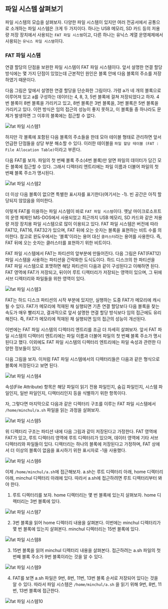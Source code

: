 ## 파일 시스템 살펴보기
파일 시스템의 모습을 살펴보자. 다양한 파일 시스템이 있지만 여러 전공서에서 공통으로 소개하는 파일 시스템은 크게 두 가지이다. 하나는 USB 메모리, SD 카드 등의 저용량 저장 장치에서 사용되는 `FAT 파일 시스템`이고, 다른 하나는 유닉스 계열 운영체제에서 사용되는 `유닉스 파일 시스템`이다.

### FAT 파일 시스템
연결 할당의 단점을 보완한 파일 시스템이 FAT 파일 시스템이다. 앞서 설명한 연결 할당 방식에는 몇 가지 단점이 있었는데 근본적인 원인은 블록 안에 다음 블록의 주소를 저장하였기 때문이다.

다음 그림은 앞에서 설명한 연결 할당을 단순화한 그림이다. 가령 a가 네 개의 블록으로 이루어져 있고 a를 구성하는 데이터는 4, 8, 3, 5번 블록에 걸쳐 저장되었다고 하자. 4번 블록이 8번 블록을 가리키고 있고, 8번 블록은 3번 블록을, 3번 블록은 5번 블록을 가리키고 있다. 이런 방식은 임의 접근의 성능이 좋지 못하고, 이 블록들 중 하나라도 문제가 발생하면 그 이후의 블록에는 접근할 수 없다.

![fat 파일 시스템1](images/fat파일시스템1.png)

하지만 각 블록에 포함된 다음 블록의 주소들을 한데 모아 테이블 형태로 관리하면 앞서 언급한 단점들을 상당 부분 해소할 수 있다. 이러한 테이블을 `파일 할당 테이블 (FAT : File Allocation Table)`이라고 부른다.

다음 FAT를 보자. 파일의 첫 번째 블록 주소(4번 블록)만 알면 파일의 데이터가 담긴 모든 블록에 접근할 수 있다. 그래서 디렉터리 엔트리에는 파일 이름과 더불어 파일의 첫 번째 블록 주소가 명시된다.

![fat 파일 시스템2](images/fat파일시스템2.png)

더 이상 다음 블록이 없으면 특별한 표시자를 표기한다(여기서는 -1). 빈 공간은 아직 할당되지 않았음을 의미한다.

이렇게 FAT를 이용하는 파일 시스템이 바로 `FAT 파일 시스템`이다. 옛날 마이크로소프트의 운영 체제인 MS-DOS에서 사용되었고 최근까지 USB 메모리, SD 카드와 같은 저용량 저장 장치용 파일 시스템으로 많이 이용되고 있다. FAT 파일 시스템은 버전에 따라 FAT12, FAT16, FAT32가 있으며, FAT 뒤에 오는 숫자는 블록을 표현하는 비트 수를 의미한다. 참고로 윈도우에서는 '블록'이라는 용어 대신 `클러스터`라는 용어를 사용한다. 즉, FAT 뒤에 오는 숫자는 클러스터를 표현하기 위한 비트이다.

FAT 파일 시스템에서 FAT는 파티션의 앞부분에 만들어진다. 다음 그림은 FAT(FAT12) 파일 시스템을 사용하는 파티션을 간략화한 도식도이다. 하드 디스크의 한 파티션을 FAT 파일 시스템으로 포맷하면 해당 파티션이 다음과 같이 구성된다고 이해하면 된다. FAT 영역에 FAT가 저장되고, 뒤이어 루트 디렉터리가 저장되는 영역이 있으며, 그 뒤에 서브 디렉터리와 파일들을 위한 영역이 있다.

![fat 파일 시스템3](images/fat파일시스템3.png)

FAT는 하드 디스크 파티션의 시작 부분에 있지만, 실행하는 도중 FAT가 메모리에 캐시될 수 있다. FAT가 메모리에 적재된 채 실행되면 기존 연결 할당보다 다음 블록을 찾는 속도가 매우 빨리지고, 결과적으로 앞서 설명한 연결 할당 방식보다 임의 접근에도 유리해진다. 즉, FAT가 메모리에 적재된 채 실행되면 임의 접근의 성능이 개선된다.

이번에는 FAT 파일 시스템의 디렉터리 엔트리를 조금 더 자세히 살펴보자. 앞서 FAT 파일 시스템의 디렉터리 엔트리에는 파일 이름과 더불어 파일의 첫 번째 블록 주소가 명시된다고 했다. 이외에도 FAT 파일 시스템의 디렉터리 엔트리에는 파일 속성과 관련한 다양한 정보들이 있다.

다음 그림을 보자. 이처럼 FAT 파일 시스템에서의 디렉터리들은 다음과 같은 형식으로 블록에 저장된다고 보면 된다.

![fat 파일 시스템4](images/fat파일시스템4.png)

속성(File Attribute) 항목은 해당 파일이 읽기 전용 파일인지, 숨김 파일인지, 시스템 파일인지, 일반 파일인지, 디렉터리인지 등을 식별하기 위한 항목이다.

자, 그렇다면 마지막으로 다음과 같은 디렉터리 구조를 이루는 FAT 파일 시스템에서 `/home/minchul/a.sh` 파일을 읽는 과정을 살펴보자.

![fat 파일 시스템5](images/fat파일시스템5.png)

위 디렉터리 구조는 파티션 내에 다음 그림과 같이 저장된다고 가정한다. FAT 영역에 FAT가 있고, 루트 디렉터리 영역에 루트 디렉터리가 있으며, 데이터 영역에 기타 서브 디렉터리와 파일들이 있다. 디렉터리는 하나의 블록에 저장된다고 가정하며, FAT 상에서 더 이상의 블록이 없음을 표시하기 위한 표시자로 -1을 사용했다.

![fat 파일 시스템6](images/fat파일시스템6.png)

이제 `/home/minchul/a.sh`에 접근해보자. a.sh는 루트 디렉터리 아래, home 디렉터리 아래, minchul 디렉터리 아래에 있다. 따라서 a.sh에 접근하려면 루트 디렉터리부터 봐야 한다.

1. 루트 디렉터리를 보자. home 디렉터리는 몇 번 블록에 있는지 살펴보자. home 디렉터리는 3번 블록에 있다.

![fat 파일 시스템7](images/fat파일시스템7.png)

2. 3번 블록을 읽어 home 디렉터리 내용을 살펴본다. 이번에는 minchul 디렉터리가 몇 번 블록에 있는지 살펴본다. minchul 디렉터리는 15번 블록에 있다.

![fat 파일 시스템8](images/fat파일시스템8.png)

3. 15번 블록을 읽어 minchul 디렉터리 내용을 살펴본다. 접근하려는 a.sh 파일의 첫 번째 블록 주소가 9번 블록이라는 것을 알 수 있다.

![fat 파일 시스템9](images/fat파일시스템9.png)

4. FAT를 보면 a.sh 파일은 9번, 8번, 11번, 13번 블록 순서로 저장되어 있다는 것을 알 수 있다. 따라서 파일 시스템은 `/home/minchul/a.sh` 을 읽기 위해 9번, 8번, 11번, 13번 블록에 접근한다.

![fat 파일 시스템10](images/fat파일시스템10.png)

